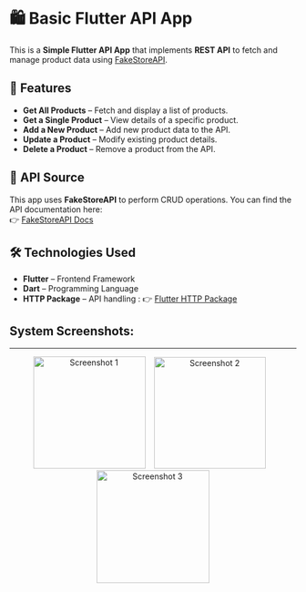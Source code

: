 # 🛍️ Basic Flutter API App  

This is a **Simple Flutter API App** that implements **REST API** to fetch and manage product data using [FakeStoreAPI](https://fakestoreapi.com/docs).  

## 🚀 Features  
- **Get All Products** – Fetch and display a list of products.  
- **Get a Single Product** – View details of a specific product.  
- **Add a New Product** – Add new product data to the API.  
- **Update a Product** – Modify existing product details.  
- **Delete a Product** – Remove a product from the API.  

## 🔗 API Source  
This app uses **FakeStoreAPI** to perform CRUD operations. You can find the API documentation here:  
👉 [FakeStoreAPI Docs](https://fakestoreapi.com/docs)  

## 🛠️ Technologies Used  
- **Flutter** – Frontend Framework  
- **Dart** – Programming Language  
- **HTTP Package** – API handling : 👉 [Flutter HTTP Package](https://pub.dev/packages/http/install) 

## System Screenshots:
---
<p align="center">
  <img src="https://github.com/user-attachments/assets/f86d3e30-d007-4866-b262-908458dd1b22" alt="Screenshot 1" width="197">&nbsp;&nbsp;&nbsp;
  <img src="https://github.com/user-attachments/assets/365216de-c779-44c4-876e-7b971cbd14b6" alt="Screenshot 2" width="196">&nbsp;&nbsp;&nbsp;
  <img src="https://github.com/user-attachments/assets/54a1d716-185d-4bfa-b906-9ec5b9a65f1b" alt="Screenshot 3" width="198">
</p>
